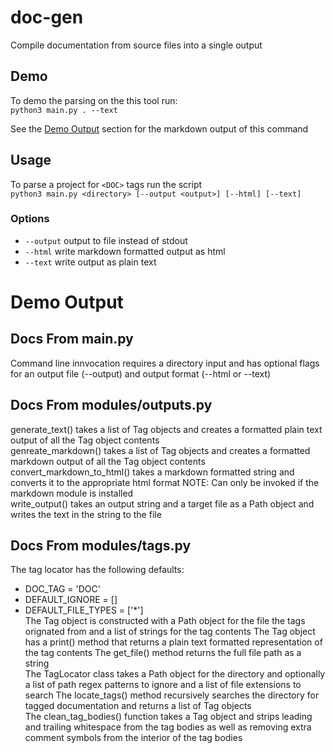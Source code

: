 # doc-gen
Compile documentation from source files into a single output

## Demo
To demo the parsing on the this tool run:  
`python3 main.py . --text`

See the [Demo Output](#demo-output) section for the markdown output of this command

## Usage
To parse a project for `<DOC>` tags run the script  
`python3 main.py <directory> [--output <output>] [--html] [--text]`

### Options
- `--output` output to file instead of stdout
- `--html` write markdown formatted output as html
- `--text` write output as plain text

# Demo Output
## Docs From main.py
Command line innvocation requires a directory input and has optional flags for an output file (--output) and output format (--html or --text)<br>
## Docs From modules/outputs.py
generate_text() takes a list of Tag objects and creates a formatted plain text output of all the Tag object contents<br>
genreate_markdown() takes a list of Tag objects and creates a formatted markdown output of all the Tag object contents<br>
convert_markdown_to_html() takes a markdown formatted string and converts it to the appropriate html format
NOTE: Can only be invoked if the markdown module is installed<br>
write_output() takes an output string and a target file as a Path object and writes the text in the string to the file<br>
## Docs From modules/tags.py
The tag locator has the following defaults:
- DOC_TAG = 'DOC'
- DEFAULT_IGNORE = []
- DEFAULT_FILE_TYPES = ['*']<br>
The Tag object is constructed with a Path object for the file the tags orignated from and a list of strings for the tag contents
The Tag object has a print() method that returns a plain text formatted representation of the tag contents
The get_file() method returns the full file path as a string<br>
The TagLocator class takes a Path object for the directory and optionally a list of path regex patterns to ignore and a list of file extensions to search
The locate_tags() method recursively searches the directory for tagged documentation and returns a list of Tag objects<br>
The clean_tag_bodies() function takes a Tag object and strips leading and trailing whitespace from the tag bodies as well as removing extra comment symbols from the interior of the tag bodies<br>
